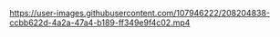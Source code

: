 

https://user-images.githubusercontent.com/107946222/208204838-ccbb622d-4a2a-47a4-b189-ff349e9f4c02.mp4

